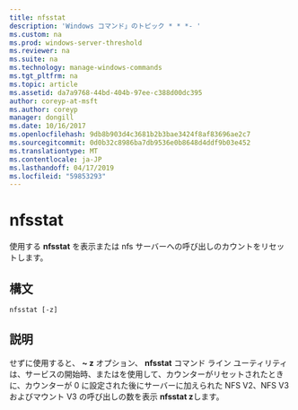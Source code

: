 ```yaml
---
title: nfsstat
description: 'Windows コマンド」のトピック * * *- '
ms.custom: na
ms.prod: windows-server-threshold
ms.reviewer: na
ms.suite: na
ms.technology: manage-windows-commands
ms.tgt_pltfrm: na
ms.topic: article
ms.assetid: da7a9768-44bd-404b-97ee-c388d00dc395
author: coreyp-at-msft
ms.author: coreyp
manager: dongill
ms.date: 10/16/2017
ms.openlocfilehash: 9db8b903d4c3681b2b3bae3424f8af83696ae2c7
ms.sourcegitcommit: 0d0b32c8986ba7db9536e0b8648d4ddf9b03e452
ms.translationtype: MT
ms.contentlocale: ja-JP
ms.lasthandoff: 04/17/2019
ms.locfileid: "59853293"
---
```

# <a name="nfsstat"></a>nfsstat



使用する **nfsstat** を表示または nfs サーバーへの呼び出しのカウントをリセットします。

## <a name="syntax"></a>構文

```
nfsstat [-z]
```

## <a name="description"></a>説明

せずに使用すると、 **~ z** オプション、 **nfsstat** コマンド ライン ユーティリティは、サービスの開始時、またはを使用して、カウンターがリセットされたときに、カウンターが 0 に設定された後にサーバーに加えられた NFS V2、NFS V3 およびマウント V3 の呼び出しの数を表示 **nfsstat z**します。